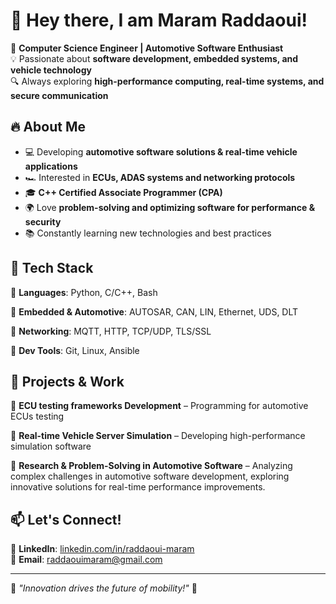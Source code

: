 # 👋 Hey there, I am Maram Raddaoui!  

🚀 **Computer Science Engineer | Automotive Software Enthusiast**  
💡 Passionate about **software development, embedded systems, and vehicle technology**  
🔍 Always exploring **high-performance computing, real-time systems, and secure communication**  

## 🔥 **About Me**
- 💻 Developing **automotive software solutions & real-time vehicle applications**  
- 🏎️ Interested in **ECUs, ADAS systems and networking protocols**
- 🎓 **C++ Certified Associate Programmer (CPA)**
- 🌍 Love **problem-solving and optimizing software for performance & security**  
- 📚 Constantly learning new technologies and best practices  

## 🚀 **Tech Stack**
🔹 **Languages**: Python, C/C++, Bash

🔹 **Embedded & Automotive**: AUTOSAR, CAN, LIN, Ethernet, UDS, DLT

🔹 **Networking**: MQTT, HTTP, TCP/UDP, TLS/SSL 

🔹 **Dev Tools**: Git, Linux, Ansible

## 📌 **Projects & Work**
🔹 **ECU testing frameworks Development** – Programming for automotive ECUs testing  

🔹 **Real-time Vehicle Server Simulation** – Developing high-performance simulation software

🔹 **Research & Problem-Solving in Automotive Software** – Analyzing complex challenges in automotive software development, exploring innovative solutions for real-time performance improvements.  

## 📫 **Let's Connect!**
💼 **LinkedIn**: [linkedin.com/in/raddaoui-maram](https://linkedin.com/in/raddaoui-maram)  
📧 **Email**: raddaouimaram@gmail.com  

---

🔹 *"Innovation drives the future of mobility!"* 🚀  


